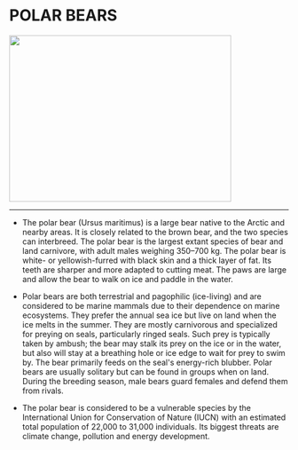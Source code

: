 # POLAR BEARS

<img
    src="https://images.pexels.com/photos/53425/polar-bear-arctic-wildlife-snow-53425.jpeg?auto=compress&cs=tinysrgb&w=1260&h=750&dpr=1"
    style="width:400px; height:300px">

___

* The polar bear (Ursus maritimus) is a large bear native to the Arctic and nearby areas. It is closely related to the brown bear, and the two species can interbreed. The polar bear is the largest extant species of bear and land carnivore, with adult males weighing 350–700 kg. The polar bear is white- or yellowish-furred with black skin and a thick layer of fat. Its teeth are sharper and more adapted to cutting meat. The paws are large and allow the bear to walk on ice and paddle in the water.

* Polar bears are both terrestrial and pagophilic (ice-living) and are considered to be marine mammals due to their dependence on marine ecosystems. They prefer the annual sea ice but live on land when the ice melts in the summer. They are mostly carnivorous and specialized for preying on seals, particularly ringed seals. Such prey is typically taken by ambush; the bear may stalk its prey on the ice or in the water, but also will stay at a breathing hole or ice edge to wait for prey to swim by. The bear primarily feeds on the seal's energy-rich blubber. 
Polar bears are usually solitary but can be found in groups when on land. During the breeding season, male bears guard females and defend them from rivals. 

* The polar bear is considered to be a vulnerable species by the International Union for Conservation of Nature (IUCN) with an estimated total population of 22,000 to 31,000 individuals. Its biggest threats are climate change, pollution and energy development. 